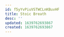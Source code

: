 ```yaml
---
id: f5yYvPiuVSTWCLnKBuvHF
title: Stoic Breath
desc: ''
updated: 1639762693867
created: 1639762693867
---
```


